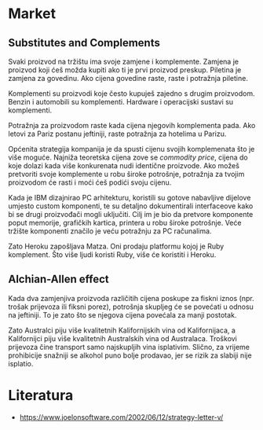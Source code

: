 # Market

## Substitutes and Complements

Svaki proizvod na tržištu ima svoje zamjene i komplemente. Zamjena je proizvod koji ćeš možda kupiti ako ti je prvi proizvod preskup. Piletina je zamjena za govedinu. Ako cijena govedine raste, raste i potražnja piletine.

Komplementi su proizvodi koje često kupuješ zajedno s drugim proizvodom. Benzin i automobili su komplementi. Hardware i operacijski sustavi su komplementi.

Potražnja za proizvodom raste kada cijena njegovih komplementa pada. Ako letovi za Pariz postanu jeftiniji, raste potražnja za hotelima u Parizu.

Općenita strategija kompanija je da spusti cijenu svojih komplemenata što je više moguće. Najniža teoretska cijena zove se *commodity price*, cijena do koje dolazi kada više konkurenata nudi identične proizvode. Ako možeš pretvoriti svoje komplemente u robu široke potrošnje, potražnja za tvojim proizvodom će rasti i moći ćeš podići svoju cijenu.

Kada je IBM dizajnirao PC arhitekturu, koristili su gotove nabavljive dijelove umjesto custom komponenti, te su detaljno dokumentirali interfaceove kako bi se drugi proizvođači mogli uključiti. Cilj im je bio da pretvore komponente poput memorije, grafičkih kartica, printera u robu široke potrošnje. Veće tržište komponenti značilo je veću potražnju za PC računalima.

Zato Heroku zapošljava Matza. Oni prodaju platformu kojoj je Ruby komplement. Što više ljudi koristi Ruby, više će koristiti i Heroku.

## Alchian-Allen effect

Kada dva zamjenjiva proizvoda različitih cijena poskupe za fiskni iznos (npr. trošak prijevoza ili fiksni porez), potrošnja skupljeg će se povećati u odnosu na jeftiniji. To je zato što se njegova cijena povećala za manji postotak.

Zato Australci piju više kvalitetnih Kalifornijskih vina od Kalifornijaca, a Kalifornijci piju više kvalitetnih Australskih vina od Australaca. Troškovi prijevoza čine transport samo najskupljih vina isplativim. Slično, za vrijeme prohibicije snažniji se alkohol puno bolje prodavao, jer se rizik za slabiji nije isplatio.

# Literatura

* https://www.joelonsoftware.com/2002/06/12/strategy-letter-v/
